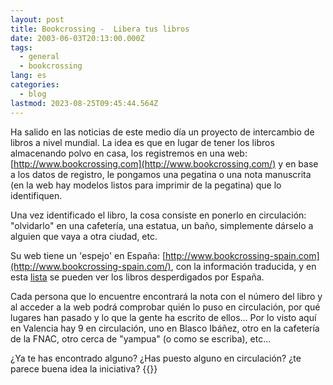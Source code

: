 ```yaml
---
layout: post
title: Bookcrossing -  Libera tus libros
date: 2003-06-03T20:13:00.000Z
tags:
  - general
  - bookcrossing
lang: es
categories:
  - blog
lastmod: 2023-08-25T09:45:44.564Z
---
```


Ha salido en las noticias de este medio día un proyecto de intercambio de libros a nivel mundial. La idea es que en lugar de tener los libros almacenando polvo en casa, los registremos en una web: [http://www.bookcrossing.com](http://www.bookcrossing.com/) y en base a los datos de registro, le pongamos una pegatina o una nota manuscrita (en la web hay modelos listos para imprimir de la pegatina) que lo identifiquen.

Una vez identificado el libro, la cosa consiste en ponerlo en circulación: "olvidarlo" en una cafetería, una estatua, un baño, simplemente dárselo a alguien que vaya a otra ciudad, etc.

Su web tiene un 'espejo' en España: [http://www.bookcrossing-spain.com](http://www.bookcrossing-spain.com/), con la información traducida, y en esta
[lista](http://www.bookcrossing.com/hunt/29) se pueden ver los libros desperdigados por España.

Cada persona que lo encuentre encontrará la nota con el número del libro y al acceder a la web podrá comprobar quién lo puso en circulación, por qué lugares han pasado y lo que la gente ha escrito de ellos... Por lo visto aquí en Valencia hay 9 en circulación, uno en Blasco Ibáñez, otro en la cafetería de la FNAC, otro cerca de "yampua" (o como se escriba), etc...

¿Ya te has encontrado alguno? ¿Has puesto alguno en circulación? ¿te parece buena idea la iniciativa?
{{<disfruta>}}
